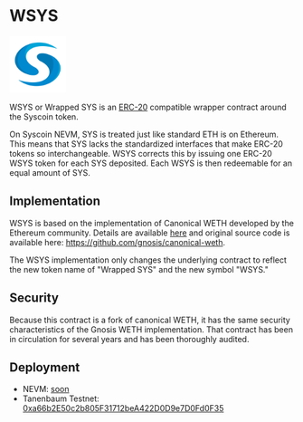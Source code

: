 # WSYS
<img src="img/logo.png" width="100">

WSYS or Wrapped SYS is an [ERC-20](https://github.com/ethereum/EIPs/blob/master/EIPS/eip-20.md) compatible wrapper contract around the Syscoin token.

On Syscoin NEVM, SYS is treated just like standard ETH is on Ethereum. This means that SYS lacks the standardized interfaces that make ERC-20 tokens so interchangeable. WSYS corrects this by issuing one ERC-20 WSYS token for each SYS deposited. Each WSYS is then redeemable for an equal amount of SYS.

## Implementation
WSYS is based on the implementation of Canonical WETH developed by the Ethereum community. Details are available [here](https://blog.0xproject.com/canonical-weth-a9aa7d0279dd) and original source code is available here: https://github.com/gnosis/canonical-weth.

The WSYS implementation only changes the underlying contract to reflect the new token name of "Wrapped SYS" and the new symbol "WSYS."

## Security
Because this contract is a fork of canonical WETH, it has the same security characteristics of the Gnosis WETH implementation. That contract has been in circulation for several years and has been thoroughly audited.

## Deployment
- NEVM: [soon]()
- Tanenbaum Testnet: [0xa66b2E50c2b805F31712beA422D0D9e7D0Fd0F35](https://tanenbaum.io/address/0xa66b2E50c2b805F31712beA422D0D9e7D0Fd0F35)

